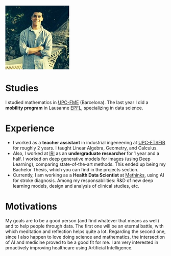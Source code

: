 ![profile](images/profile.jpeg) 

# Studies

I studied mathematics in [UPC-FME](https://fme.upc.edu/es) (Barcelona). The last year I did a **mobility program** in Lausanne [EPFL](https://www.epfl.ch/en/), specializing in data science. 

# Experience

- I worked as a **teacher assistant** in industrial ingeneering at [UPC-ETSEIB](https://etseib.upc.edu/ca) for roughly 2 years. I taught Linear Algebra, Geometry, and Calculus.
- Also, I worked at [IRI](https://www.iri.upc.edu/) as an **undergraduate researcher** for 1 year and a half. I worked on deep generative models for images (using Deep Learning), comparing state-of-the-art methods. This ended up being my Bachelor Thesis, which you can find in the projects section.
- Currently, I am working as a **Health Data Scientist** at [Methinks](https://www.methinks.ai/), using AI for stroke diagnosis. Among my responsabilities: R&D of new deep learning models, design and analysis of clinical studies, etc.

# Motivations

My goals are to be a good person (and find whatever that means as well) and to help people through data. The first one will be an eternal battle, with which meditation and reflection helps quite a lot. Regarding the second one, since I also happen to love doing science and mathematics, the intersection of AI and medicine proved to be a good fit for me. I am very interested in proactively improving healthcare using Artificial Intelligence.
